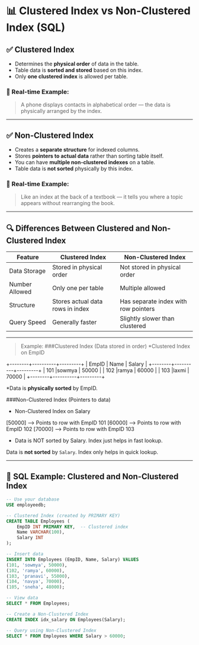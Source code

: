 # 📊 Clustered Index vs Non-Clustered Index (SQL)

## ✅ Clustered Index
- Determines the **physical order** of data in the table.
- Table data is **sorted and stored** based on this index.
- Only **one clustered index** is allowed per table.

### 📌 Real-time Example:
> A phone displays contacts in alphabetical order — the data is physically arranged by the index.

---

## ✅ Non-Clustered Index
- Creates a **separate structure** for indexed columns.
- Stores **pointers to actual data** rather than sorting table itself.
- You can have **multiple non-clustered indexes** on a table.
- Table data is **not sorted** physically by this index.

### 📌 Real-time Example:
> Like an index at the back of a textbook — it tells you where a topic appears without rearranging the book.

---

## 🔍 Differences Between Clustered and Non-Clustered Index

| Feature                      | Clustered Index                    | Non-Clustered Index                       |
|-----------------------------|------------------------------------|------------------------------------------|
| Data Storage                | Stored in physical order           | Not stored in physical order             |
| Number Allowed              | Only one per table                 | Multiple allowed                         |
| Structure                   | Stores actual data rows in index   | Has separate index with row pointers     |
| Query Speed                 | Generally faster                   | Slightly slower than clustered           |

---



>Example:
###Clustered Index (Data stored in order)
*Clustered Index on EmpID

+--------+----------+---------+
| EmpID  | Name     | Salary  |
+--------+----------+---------+
| 101    |sowmya    | 50000   |
| 102    |ramya     | 60000   |
| 103    |laxmi     | 70000   |
+--------+----------+---------+

*Data is **physically sorted** by EmpID.


###Non-Clustered Index (Pointers to data)

* Non-Clustered Index on Salary

[50000] --> Points to row with EmpID 101
[60000] --> Points to row with EmpID 102
[70000] --> Points to row with EmpID 103

* Data is NOT sorted by Salary. Index just helps in fast lookup.




Data is **not sorted** by `Salary`. Index only helps in quick lookup.

---

## 🧪 SQL Example: Clustered and Non-Clustered Index

```sql
-- Use your database
USE employeedb;

-- Clustered Index (created by PRIMARY KEY)
CREATE TABLE Employees (
    EmpID INT PRIMARY KEY,  -- Clustered index
    Name VARCHAR(100),
    Salary INT
);

-- Insert data
INSERT INTO Employees (EmpID, Name, Salary) VALUES
(101, 'sowmya', 50000),
(102, 'ramya', 60000),
(103, 'pranavi', 55000),
(104, 'navya', 70000),
(105, 'sneha', 48000);

-- View data
SELECT * FROM Employees;

-- Create a Non-Clustered Index
CREATE INDEX idx_salary ON Employees(Salary);

-- Query using Non-Clustered Index
SELECT * FROM Employees WHERE Salary > 60000;
```


